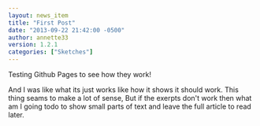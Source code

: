 ```yaml
---
layout: news_item
title: "First Post"
date: "2013-09-22 21:42:00 -0500"
author: annette33
version: 1.2.1
categories: ["Sketches"]
---
```

Testing Github Pages to see how they work!

And I was like what its just works like how it shows it should work. This thing seams to make a lot of sense,
But if the exerpts don't work then what am I going todo to show small parts of text and leave the full article to read later.